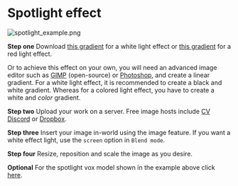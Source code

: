 # Spotlight effect
![spotlight_example.png](/spotlight_example.png)

**Step one**
Download [this gradient](https://i.imgur.com/xyXO4op.png) for a white light effect or [this gradient](https://www.dropbox.com/s/dbs78no00a0lkga/red%20gradient.png?dl=0) for a red light effect.

Or to achieve this effect on your own, you will need an advanced image editor such as [GIMP](https://www.gimp.org/) (open-source) or [Photoshop](https://www.adobe.com/nz/products/photoshop.html), and create a linear gradient. 
For a white light effect, it is recommended to create a black and white gradient. Whereas for a colored light effect, you have to create a white and *color* gradient.

**Step two**
Upload your work on a server. Free image hosts include [CV Discord](https://discord.gg/rQVMQax) or [Dropbox](https://www.dropbox.com/).

**Step three**
Insert your image in-world using the image feature.
If you want a white effect light, use the `screen` option in `Blend mode`.

**Step four**
Resize, reposition and scale the image as you desire.

**Optional**
For the spotlight vox model shown in the example above click [here](/spotlight.vox).
